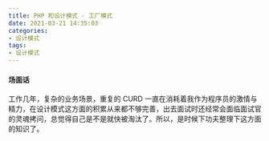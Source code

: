 ```yaml
---
title: PHP 和设计模式 - 工厂模式
date: 2021-03-21 14:35:03
categories:
- 设计模式
tags:
- 设计模式
---
```


#### 场面话

工作几年，复杂的业务场景，重复的 CURD 一直在消耗着我作为程序员的激情与精力，在设计模式这方面的积累从来都不够完善，出去面试时还经常会面临面试官的灵魂拷问，总觉得自己是不是就快被淘汰了。所以，是时候下功夫整理下这方面的知识了。
